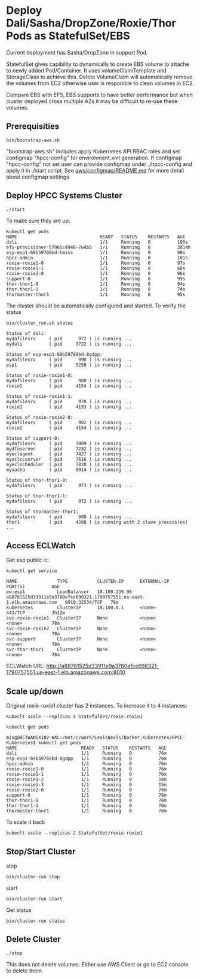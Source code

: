# Deploy Dali/Sasha/DropZone/Roxie/Thor Pods as StatefulSet/EBS

Current deployment has Sasha/DropZone in support Pod.

StatefulSet gives capibility to dynamically to create EBS volume to attache to newly added Pod/Container. It uses volumeClaimTemplate and StorageClass to achieve this.
Delete VolumeClaim will automatically remove the volumes from EC2 otherwise user is responible to clean volumes in EC2.

Compare EBS with EFS, EBS supports to have better performance but when cluster deployed cross multiple AZs it may be difficult to re-use these volumes.


## Prerequisities
```console
bin/bootstrap-aws.sh
```
"bootstrap-aws.sh" includes apply Kubernetes API RBAC roles and set configmap "hpcc-config" for environment.xml generation.  If configmap "hpcc-config" not set user can provide configmap under ./hpcc-config and apply it in ./start script. See [aws/configmap/README.md](../../../aws/configmap/README.md) for more detail about configmap settings


## Deploy HPCC Systems Cluster
```console
./start
```
To make sure they are up:
```console
kubectl get pods
NAME                               READY   STATUS    RESTARTS   AGE
dali                               1/1     Running   0          100s
efs-provisioner-57965c4946-7w4b5   1/1     Running   0          2d14h
esp-esp1-69b59769bd-hmzss          1/1     Running   0          98s
hpcc-admin                         1/1     Running   0          101s
roxie-roxie1-0                     1/1     Running   0          97s
roxie-roxie1-1                     1/1     Running   0          68s
roxie-roxie2-0                     1/1     Running   0          96s
support-0                          1/1     Running   0          99s
thor-thor1-0                       1/1     Running   0          94s
thor-thor1-1                       1/1     Running   0          74s
thormaster-thor1                   1/1     Running   0          95s
```

The cluster should be automatically configured and started.
To verify the status
```console
bin/cluster_run.sh status

Status of dali:
mydafilesrv     ( pid      972 ) is running ...
mydali          ( pid     3722 ) is running ...

Status of esp-esp1-69b59769bd-8gdpp:
mydafilesrv     ( pid      990 ) is running ...
esp1            ( pid     5258 ) is running ...

Status of roxie-roxie1-0:
mydafilesrv     ( pid      980 ) is running ...
roxie1          ( pid     4154 ) is running ...

Status of roxie-roxie1-1:
mydafilesrv     ( pid      978 ) is running ...
roxie1          ( pid     4153 ) is running ...

Status of roxie-roxie2-0:
mydafilesrv     ( pid      982 ) is running ...
roxie2          ( pid     4154 ) is running ...

Status of support-0:
mydafilesrv     ( pid     1009 ) is running ...
mydfuserver     ( pid     7232 ) is running ...
myeclagent      ( pid     7427 ) is running ...
myeclccserver   ( pid     7616 ) is running ...
myeclscheduler  ( pid     7820 ) is running ...
mysasha         ( pid     8014 ) is running ...

Status of thor-thor1-0:
mydafilesrv     ( pid      973 ) is running ...

Status of thor-thor1-1:
mydafilesrv     ( pid      972 ) is running ...

Status of thormaster-thor1:
mydafilesrv     ( pid      980 ) is running ...
thor1           ( pid     4208 ) is running with 2 slave process(es) ...
```


## Access ECLWatch ###
Get esp public ic:
```console
kubectl get service

NAME               TYPE           CLUSTER-IP      EXTERNAL-IP                                                               PORT(S)          AGE
ew-esp1            LoadBalancer   10.100.239.98   a88781525d33911e9a3780efce698321-1790757551.us-east-1.elb.amazonaws.com   8010:32534/TCP   78m
kubernetes         ClusterIP      10.100.0.1      <none>                                                                    443/TCP          3h12m
svc-roxie-roxie1   ClusterIP      None            <none>                                                                    <none>           78m
svc-roxie-roxie2   ClusterIP      None            <none>                                                                    <none>           78m
svc-support        ClusterIP      None            <none>                                                                    <none>           78m
svc-thor-thor1     ClusterIP      None            <none>                                                                    <none>           78m

```
ECLWatch URL: http://a88781525d33911e9a3780efce698321-1790757551.us-east-1.elb.amazonaws.com:8010

## Scale up/down ###
Original roxie-roxie1 cluster has 2 instances. To increase it to 4 instances:
```console
kubeclt scale --replicas 4 StatefulSet/roxie-roxie1

kubeclt get pods

ming@BCTWANGXI02-WXL:/mnt/c/work/LexisNexis/Docker_Kubernetes/HPCC-Kubernetes$ kubectl get pods
NAME                        READY   STATUS    RESTARTS   AGE
dali                        1/1     Running   0          76m
esp-esp1-69b59769bd-8gdpp   1/1     Running   0          76m
hpcc-admin                  1/1     Running   0          76m
roxie-roxie1-0              1/1     Running   0          76m
roxie-roxie1-1              1/1     Running   0          76m
roxie-roxie1-2              1/1     Running   0          16m
roxie-roxie1-3              1/1     Running   0          15m
roxie-roxie2-0              1/1     Running   0          76m
support-0                   1/1     Running   0          76m
thor-thor1-0                1/1     Running   0          76m
thor-thor1-1                1/1     Running   0          76m
thormaster-thor1            1/1     Running   0          76m

```
To scale it back
```console
kubeclt scale --replicas 2 StatefulSet/roxie-roxie1
```


## Stop/Start Cluster
stop
```console
bin/cluster-run stop
```
start
```console
bin/cluster-run start
```

Get status
```console
bin/cluster-run status

```

## Delete Cluster ###
```console
./stop
```
This does not delete volumes. Either use AWS Client or go to EC2 console to delete them.
